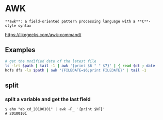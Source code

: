 # AWK
`**awk**: a field-oriented pattern processing language with a **C**-style syntax`

https://likegeeks.com/awk-command/

## Examples
```bash
# get the modified date of the latest file
ls -lrt $path | tail -1 | awk '{print $6 " " $7}' | { read $dt ; date -d "$dt" -I ; }
hdfs dfs -ls $path | awk '{FILEDATE=$6;print FILEDATE}' | tail -1
```

## split
### split a variable and get the last field
```
$ eho "ab_cd_20180101" | awk -F_ '{print $NF}'
# 20180101
```
